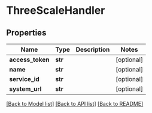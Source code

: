 # ThreeScaleHandler

## Properties
Name | Type | Description | Notes
------------ | ------------- | ------------- | -------------
**access_token** | **str** |  | [optional] 
**name** | **str** |  | [optional] 
**service_id** | **str** |  | [optional] 
**system_url** | **str** |  | [optional] 

[[Back to Model list]](../README.md#documentation-for-models) [[Back to API list]](../README.md#documentation-for-api-endpoints) [[Back to README]](../README.md)

